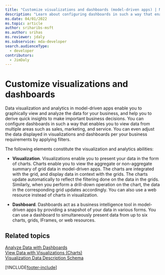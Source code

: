 ```yaml
---
title: "Customize visualizations and dashboards (model-driven apps) | Microsoft Docs"
description: "Learn about configuring dashboards in such a way that enables you to view data from multiple areas of Dynamics 365 such as sales, marketing, and service. You can even adjust the data displayed in visualizations and dashboards per your business requirements by applying filters."
ms.date: 04/01/2022
ms.topic: article
author: sriharibs-msft
ms.author: srihas
ms.reviewer: jdaly
ms.subservice: mda-developer
search.audienceType: 
  - developer
contributors: 
  - JimDaly
---
```


# Customize visualizations and dashboards

<!-- https://learn.microsoft.com/dynamics365/customer-engagement/developer/customize-dev/customize-visualizations-dashboards -->

Data visualization and analytics in model-driven apps enable you to graphically view and analyze the data for your business, and help you to derive quick insights to make important business decisions. You can configure dashboards in such a way that enables you to view data from multiple areas such as sales, marketing, and service. You can even adjust the data displayed in visualizations and dashboards per your business requirements by applying filters.  
  
 The following elements constitute the visualization and analytics abilities:  
  
- **Visualization**. Visualizations enable you to present your data in the form of charts. Charts enable you to view the aggregate or non-aggregate summary of grid data in model-driven apps. The charts are integrated with the grid, and display data in context with the grids. The charts update automatically to reflect the filtering done on the data in the grids. Similarly, when you perform a drill-down operation on the chart, the data in the corresponding grid updates accordingly. You can also use a web resource instead of charts in visualization.  
  
- **Dashboard**. Dashboards act as a business intelligence tool in model-driven apps by providing a snapshot of your data in various forms. You can use a dashboard to simultaneously present data from up to six charts, grids, IFrames, or web resources.  
  
## Related topics  

[Analyze Data with Dashboards](analyze-data-with-dashboards.md)<br/>
[View Data with Visualizations (Charts)](view-data-with-visualizations-charts.md)<br/>
[Visualization Data Description Schema](visualization-data-description-schema.md)  
  



[!INCLUDE[footer-include](../../includes/footer-banner.md)]
